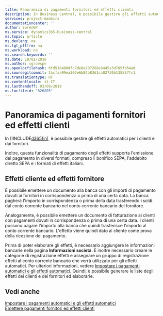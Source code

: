 ```yaml
---
title: Panoramica di pagamenti fornitori ed effetti clienti
description: In Business Central, è possibile gestire gli effetti automatici per i clienti e dai fornitori.
services: project-madeira
documentationcenter: ''
author: SorenGP
ms.service: dynamics365-business-central
ms.topic: article
ms.devlang: na
ms.tgt_pltfrm: na
ms.workload: na
ms.search.keywords: ''
ms.date: 10/01/2018
ms.author: sgroespe
ms.openlocfilehash: 6fd518400dfc7de0a207288e8445a3d765fb54a0
ms.sourcegitcommit: 1bcfaa99ea302e6b84b8361ca02730b135557fc1
ms.translationtype: HT
ms.contentlocale: it-IT
ms.lasthandoff: 03/08/2019
ms.locfileid: "826805"
---
```

# <a name="vendor-payments-and-customer-bills-overview"></a>Panoramica di pagamenti fornitori ed effetti clienti
In [!INCLUDE[d365fin](../../includes/d365fin_md.md)], è possibile gestire gli effetti automatici per i clienti e dai fornitori.  

Inoltre, questa funzionalità di pagamento degli effetti supporta l'emissione del pagamento in diversi formati, compreso il bonifico SEPA, l'addebito diretto SEPA e i formati di effetti italiani.  

## <a name="customer-bills-and-vendor-bills"></a>Effetti cliente ed effetti fornitore  
È possibile emettere un documento alla banca con gli importi di pagamento dovuti ai fornitori in corrispondenza o prima di una certa data. La banca pagherà l'importo in corrispondenza o prima della data trasferendo i soldi dal conto corrente bancario nel conto corrente bancario del fornitore.  

Analogamente, è possibile emettere un documento di fatturazione ai clienti con pagamenti dovuti in corrispondenza o prima di una certa data. I clienti possono pagare l'importo alla banca che quindi trasferisce l'importo al conto corrente bancario. L'effetto viene quindi dato al cliente come prova della ricezione del pagamento.  

Prima di poter elaborare gli effetti, è necessario aggiungere le informazioni bancarie nella pagina **Informazioni società**. È inoltre necessario creare le categorie di registrazione effetti e assegnare un gruppo di registrazione effetti al conto corrente bancario che verrà utilizzato per gli effetti automatici. Per ulteriori informazioni, vedere [Impostare i pagamenti automatici e gli effetti automatici](how-to-set-up-automatic-payments-and-automatic-bills.md). Quindi, è possibile generare le liste degli effetti dei clienti e dei fornitori ed elaborarle.

## <a name="see-also"></a>Vedi anche  
 [Impostare i pagamenti automatici e gli effetti automatici](how-to-set-up-automatic-payments-and-automatic-bills.md)   
  [Emettere pagamenti fornitori ed effetti clienti](how-to-issue-vendor-payments-and-customer-bills.md)
